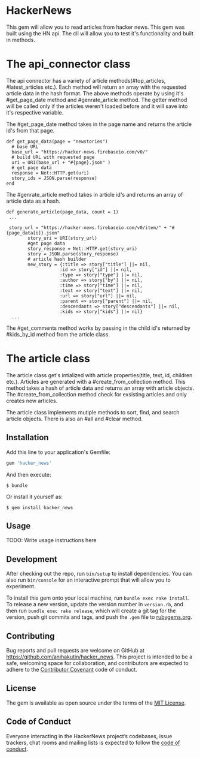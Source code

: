 # HackerNews

This gem will allow you to read articles from hacker news.
This gem was built using the HN api.
The cli will allow you to test it's functionality and built in methods.

# The api_connector class

The api connector has a variety of article methods(#top_articles, #latest_articles etc.).
Each method will return an array with the requested article data in the hash format.
The above methods operate by using it's #get_page_date method and #genrate_article method.
The getter method will be called only if the articles weren't loaded before and it will save into it's respective variable.

The #get_page_date method takes in the page name and returns the article id's from that page.
```
def get_page_data(page = "newstories")
  # base URL
  base_url = "https://hacker-news.firebaseio.com/v0/"
  # build URL with requested page
  uri = URI(base_url + "#{page}.json" )
  # get page data
  response = Net::HTTP.get(uri)
  story_ids = JSON.parse(response)
end
```

The #genrate_article method takes in article id's and returns an array of article data as a hash.
```
def generate_article(page_data, count = 1)
 ...
 
 story_url = "https://hacker-news.firebaseio.com/v0/item/" + "#{page_data[i]}.json"
        story_uri = URI(story_url)
        #get page data
        story_response = Net::HTTP.get(story_uri)
        story = JSON.parse(story_response)
        # article hash builder
        new_story = {:title => story["title"] ||= nil,
                    :id => story["id"] ||= nil,
                    :type => story["type"] ||= nil,
                    :author => story["by"] ||= nil,
                    :time => story["time"] ||= nil,
                    :text => story["text"] ||= nil,
                    :url => story["url"] ||= nil,
                    :parent => story["parent"] ||= nil,
                    :descendants => story["descendants"] ||= nil,
                    :kids => story["kids"] ||= nil}
  ...
```
The #get_comments method works by passing in the child id's returned by #kids_by_id method from the article class.

# The article class

The article class get's intialized with article properties(title, text, id, children etc.).
Articles are generated with a #create_from_collection method. This method takes a hash of article data and returns an array with article objects.
The #create_from_collection method check for exsisting articles and only creates new articles.

The article class implements mutiple methods to sort, find, and search article objects. There is also an #all and #clear method.

## Installation

Add this line to your application's Gemfile:

```ruby
gem 'hacker_news'
```

And then execute:

    $ bundle

Or install it yourself as:

    $ gem install hacker_news

## Usage

TODO: Write usage instructions here

## Development

After checking out the repo, run `bin/setup` to install dependencies. You can also run `bin/console` for an interactive prompt that will allow you to experiment.

To install this gem onto your local machine, run `bundle exec rake install`. To release a new version, update the version number in `version.rb`, and then run `bundle exec rake release`, which will create a git tag for the version, push git commits and tags, and push the `.gem` file to [rubygems.org](https://rubygems.org).

## Contributing

Bug reports and pull requests are welcome on GitHub at https://github.com/anihakutin/hacker_news. This project is intended to be a safe, welcoming space for collaboration, and contributors are expected to adhere to the [Contributor Covenant](http://contributor-covenant.org) code of conduct.

## License

The gem is available as open source under the terms of the [MIT License](https://opensource.org/licenses/MIT).

## Code of Conduct

Everyone interacting in the HackerNews project’s codebases, issue trackers, chat rooms and mailing lists is expected to follow the [code of conduct](https://github.com/anihakutin/hacker_news/blob/master/CODE_OF_CONDUCT.md).
